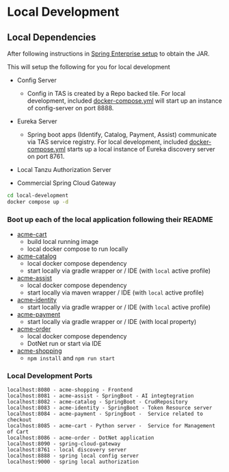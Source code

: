 # Local Development

## Local Dependencies

After following instructions in [Spring Enterprise setup](spring-enterprise/README.md) to obtain the JAR.

This will setup the following for you for local development
- Config Server
  - Config in TAS is created by a Repo backed tile. For local development, included [docker-compose.yml](docker-compose.yaml) will start up an instance of config-server on port 8888.

- Eureka Server
  - Spring boot apps (Identify, Catalog, Payment, Assist) communicate via TAS service registry. For local development, included [docker-compose.yml](docker-compose.yaml) starts up a local instance of Eureka discovery server on port 8761.
- Local Tanzu Authorization Server
- Commercial Spring Cloud Gateway
```bash
cd local-development
docker compose up -d
```

### Boot up each of the local application following their README

- [acme-cart](../apps/acme-cart/README.md)
    - build local running image
    - local docker compose to run locally
- [acme-catalog](../apps/acme-catalog/README.md)
    - local docker compose dependency
    - start locally via gradle wrapper or / IDE (with `local` active profile)
- [acme-assist](../apps/acme-assist/README.md)
    - local docker compose dependency
    - start locally via maven wrapper / IDE (with `local` active profile)
- [acme-identity](../apps/acme-identity/README.md)
    - start locally via gradle wrapper or / IDE (with `local` active profile)
- [acme-payment](../apps/acme-payment/README.md)
    - start locally via gradle wrapper or / IDE (with local property)
- [acme-order](../apps/acme-order/README.md)
    - local docker compose dependency
    - DotNet run or start via IDE
- [acme-shopping](../apps/acme-shopping/README.md)
    - `npm install` and `npm run start`

### Local Development Ports
```
localhost:8080 - acme-shopping - Frontend
localhost:8081 - acme-assist - SpringBoot - AI integtegration
localhost:8082 - acme-catalog - SpringBoot - CrudRepository
localhost:8083 - acme-identity - SpringBoot - Token Resource server
localhost:8084 - acme-payment - SpringBoot -  Service related to checkout
localhost:8085 - acme-cart - Python server -  Service for Management of Cart
localhost:8086 - acme-order - DotNet application
localhost:8090 - spring-cloud-gateway 
localhost:8761 - local discovery server
localhost:8888 - spring local config server 
localhost:9000 - spring local authorization 
```
